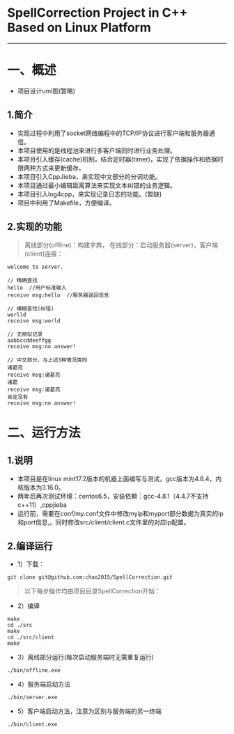# SpellCorrection Project in C++ Based on Linux Platform

----

# 一、概述

+ 项目设计uml图(暂略)

## 1.简介

+ 实现过程中利用了socket网络编程中的TCP/IP协议进行客户端和服务器通信。
+ 本项目使用的是线程池来进行多客户端同时进行业务处理。
+ 本项目引入缓存(cache)机制，结合定时器(timer)，实现了依据操作和依据时限两种方式来更新缓存。
+ 本项目引入CppJieba，来实现中文部分的分词功能。
+ 本项目通过最小编辑距离算法来实现文本纠错的业务逻辑。
+ 本项目引入log4cpp，来实现记录日志的功能。(暂缺)
+ 项目中利用了Makefile，方便编译。

## 2.实现的功能

> 离线部分(offline)：构建字典，
> 在线部分：启动服务器(server)，客户端(client)连接：

```
welcome to server.

// 精确查找
hello  //用户标准输入
receive msg:hello  //服务器返回信息

// 模糊查找(纠错)
worlld
receive msg:world

// 无相似记录
aabbccddeeffgg
receive msg:no answer!

// 中文部分，与上述3种情况类同
诸葛亮
receive msg:诸葛亮
诸葛
receive msg:诸葛亮
肯定没有
receive msg:no answer!
```

# 二、运行方法

## 1.说明

+ 本项目是在linux mint17.2版本的机器上面编写与测试，gcc版本为4.8.4，内核版本为3.16.0。
+ 两年后再次测试环境：centos6.5，安装依赖：gcc-4.8.1（4.4.7不支持c++11）,cppjieba
+ 运行前，需要在conf/my.conf文件中修改myip和myport部分数据为真实的ip和port信息,。同时修改src/client/client.c文件里的对应ip配置。

## 2.编译运行

+ 1）下载：

```
git clone git@github.com:chao2015/SpellCorrection.git
```

> 以下每步操作均由项目目录SpellCorrection开始：

+ 2）编译

```shell
make
cd ./src
make
cd ./src/client
make
```

+ 3）离线部分运行(每次启动服务端时无需重复运行)

```
./bin/offline.exe
```

+ 4）服务端启动方法

```
./bin/server.exe
```

+ 5）客户端启动方法，注意为区别与服务端的另一终端

```
./bin/client.exe
```
